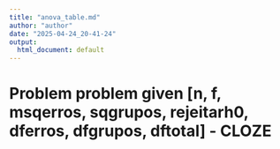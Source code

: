 ```yaml
---
title: "anova_table.md"
author: "author"
date: "2025-04-24_20-41-24"
output:
  html_document: default
---
```


# Problem problem given [n, f, msqerros, sqgrupos, rejeitarh0, dferros, dfgrupos, dftotal] - CLOZE
